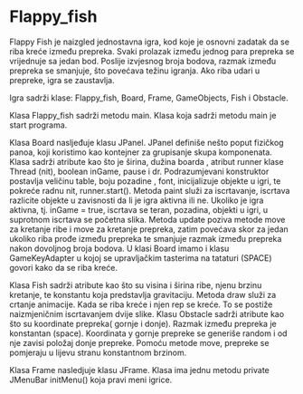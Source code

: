 Flappy_fish
===========
 Flappy Fish je naizgled jednostavna igra, kod koje je osnovni zadatak da  se riba  kreće  između prepreka. 
 Svaki prolazak između jednog para prepreka se vrijednuje sa jedan bod. Poslije izvjesnog broja bodova, razmak između 
 prepreka se smanjuje, što povećava težinu igranja.  Ako riba udari u prepreke, igra se zaustavlja.
 
Igra sadrži klase: Flappy_fish, Board, Frame, GameObjects, Fish i  Obstacle. 

Klasa Flappy_fish sadrži metodu main. Klasa koja sadrži metodu main je start programa.

Klasa Board nasljeđuje klasu JPanel.  JPanel definiše nešto poput fizičkog panoa, koji koristimo kao kontejner 
za grupisanje skupa komponenata. Klasa sadrži atribute kao što je širina, dužina boarda , atribut runner klase Thread (nit),
boolean inGame, pause i dr. Podrazumjevani  konstruktor postavlja veličinu table, boju pozadine , font, inicijalizuje
objekte u igri, te pokreće radnu nit, runner.start().
Metoda paint služi za iscrtavanje,  iscrtava razlicite objekte u zavisnosti da li je igra aktivna ili ne. Ukoliko je igra 
aktivna, tj.  inGame = true, iscrtava se teran, pozadina, objekti u igri, u suprotnom  iscrtava se početna slika.
Metoda  update  poziva metode move za kretanje ribe i  move za kretanje prepreka,  zatim povećava skor za jedan ukoliko riba
prođe između prepreka  te smanjuje razmak između prepreka nakon dovoljnog broja bodova.
U klasi Board imamo i klasu GameKeyAdapter u kojoj se upravljačkim tasterima na tataturi (SPACE) govori kako da se riba kreće.

Klasa Fish sadrži atribute kao što su visina i širina ribe, njenu brzinu kretanje, te konstantu koja predstavlja gravitaciju.
Metoda  draw  služi za crtanje animacije. Kada se riba kreće  i njen rep se kreće. To se postiže naizmjeničnim iscrtavanjem
dvije slike. 
Klasu Obstacle sadrži atribute kao što su  koordinate prepreka( gornje i donje). Razmak između prepreka je konstantan (space).
Koordinata y gornje prepreke se generiše random i od nje zavisi položaj donje prepreke. Pomoću metode move, prepreke se 
pomjeraju u lijevu stranu konstantnom brzinom.

Klasa Frame nasledjuje klasu JFrame. Klasa ima jednu metodu private JMenuBar initMenu() koja pravi meni igrice.

